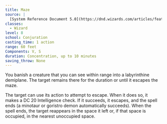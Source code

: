 ```yaml
---
title: Maze
source: |
  [System Reference Document 5.0](https://dnd.wizards.com/articles/features/systems-reference-document-srd)
classes:
  - Wizard
level: 8
school: Conjuration
casting_time: 1 action
range: 60 feet
Components: V, S
duration: Concentration, up to 10 minutes
saving_throw: None
---
```


You banish a creature that you can see within range into a labyrinthine demiplane. The target remains there for the duration or until it escapes the maze.

The target can use its action to attempt to escape. When it does so, it makes a DC 20 Intelligence check. If it succeeds, it escapes, and the spell ends (a minotaur or goristro demon automatically succeeds).  When the spell ends, the target reappears in the space it left or, if that space is occupied, in the nearest unoccupied space.
